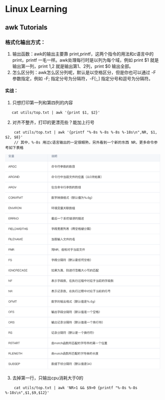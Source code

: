 # Linux Learning

## awk Tutorials

### 格式化输出方式：
1.  输出函数：awk的输出主要靠 print,printf，这两个指令的用法和c语言中的 print，printf 一毛一样。awk处理每行时是以列为每个域，例如 print $1 就是输出第一列，print $1,$2 就是输出第1、2列，print $0 输出全部。
2. 怎么区分列：awk怎么区分列呢，默认是以空格区分，但是你也可以通过 -F 参数指定，例如 -F; 指定分号为分隔符，-F[;,] 指定分号和逗号为分隔符。

#### 实战：
1. 只想打印第一列和第四列的内容
```
   cat utils/top.txt | awk '{print $1, $2}' 
```

2. 对齐不整齐，打印的更漂亮些？能加上行号
```
    cat utils/top.txt | awk '{printf "%-8s %-8s %-8s %-18s\n",NR, $1, $2, $8}'
    // 其中，%-8s 用过c语言输出的一定很眼熟，另外看到一个新的东西 NR，更多命令参考如下表格
```
![awk命令](../utils/awk-1.png )

3. 去掉第一行，只输出cpu消耗大于0的
```
    cat utils/top.txt | awk 'NR>1 && $9>0 {printf "%-8s %-8s %-18s\n",$1,$9,$12}'
```

[参考]:https://cloud.tencent.com/developer/article/1159061#:~:text=awk%E6%98%AF%E4%B8%80%E7%A7%8D%E7%BC%96%E7%A8%8B,%E6%98%AF%E4%BD%9C%E4%B8%BA%E8%84%9A%E6%9C%AC%E6%9D%A5%E4%BD%BF%E7%94%A8%E3%80%82
